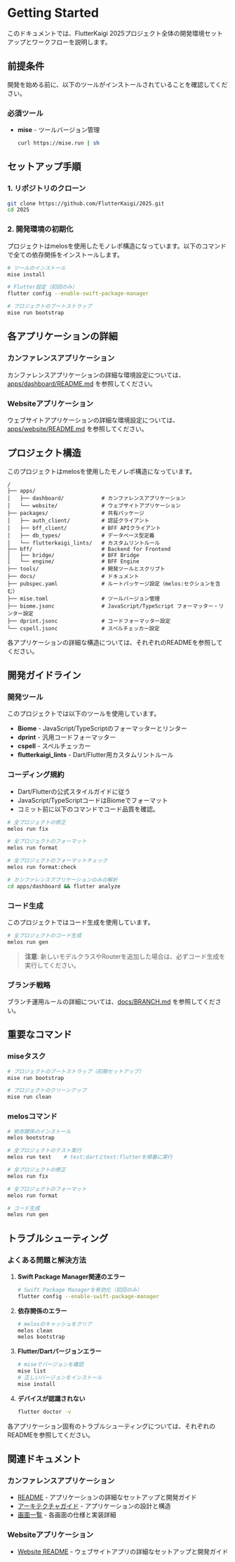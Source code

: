 # Getting Started

このドキュメントでは、FlutterKaigi 2025プロジェクト全体の開発環境セットアップとワークフローを説明します。

## 前提条件

開発を始める前に、以下のツールがインストールされていることを確認してください。

### 必須ツール

- **mise** - ツールバージョン管理
  ```bash
  curl https://mise.run | sh
  ```

## セットアップ手順

### 1. リポジトリのクローン

```bash
git clone https://github.com/FlutterKaigi/2025.git
cd 2025
```

### 2. 開発環境の初期化

プロジェクトはmelosを使用したモノレポ構造になっています。以下のコマンドで全ての依存関係をインストールします。

```bash
# ツールのインストール
mise install

# Flutter設定（初回のみ）
flutter config --enable-swift-package-manager

# プロジェクトのブートストラップ
mise run bootstrap
```

## 各アプリケーションの詳細

### カンファレンスアプリケーション

カンファレンスアプリケーションの詳細な環境設定については、[apps/dashboard/README.md](../apps/dashboard/README.md) を参照してください。

### Websiteアプリケーション

ウェブサイトアプリケーションの詳細な環境設定については、[apps/website/README.md](../apps/website/README.md) を参照してください。

## プロジェクト構造

このプロジェクトはmelosを使用したモノレポ構造になっています。

```
/
├── apps/
│   ├── dashboard/            # カンファレンスアプリケーション
│   └── website/              # ウェブサイトアプリケーション
├── packages/                 # 共有パッケージ
│   ├── auth_client/          # 認証クライアント
│   ├── bff_client/           # BFF APIクライアント
│   ├── db_types/             # データベース型定義
│   └── flutterkaigi_lints/   # カスタムリントルール
├── bff/                      # Backend for Frontend
│   ├── bridge/               # BFF Bridge
│   └── engine/               # BFF Engine
├── tools/                    # 開発ツールとスクリプト
├── docs/                     # ドキュメント
├── pubspec.yaml              # ルートパッケージ設定（melos:セクションを含む）
├── mise.toml                 # ツールバージョン管理
├── biome.jsonc               # JavaScript/TypeScript フォーマッター・リンター設定
├── dprint.jsonc              # コードフォーマッター設定
└── cspell.jsonc              # スペルチェッカー設定
```

各アプリケーションの詳細な構造については、それぞれのREADMEを参照してください。

## 開発ガイドライン

### 開発ツール

このプロジェクトでは以下のツールを使用しています。

- **Biome** - JavaScript/TypeScriptのフォーマッターとリンター
- **dprint** - 汎用コードフォーマッター
- **cspell** - スペルチェッカー
- **flutterkaigi_lints** - Dart/Flutter用カスタムリントルール

### コーディング規約

- Dart/Flutterの公式スタイルガイドに従う
- JavaScript/TypeScriptコードはBiomeでフォーマット
- コミット前に以下のコマンドでコード品質を確認。

```bash
# 全プロジェクトの修正
melos run fix

# 全プロジェクトのフォーマット
melos run format

# 全プロジェクトのフォーマットチェック
melos run format:check

# カンファレンスアプリケーションのみの解析
cd apps/dashboard && flutter analyze
```

### コード生成

このプロジェクトではコード生成を使用しています。

```bash
# 全プロジェクトのコード生成
melos run gen
```

> **注意**: 新しいモデルクラスやRouterを追加した場合は、必ずコード生成を実行してください。

### ブランチ戦略

ブランチ運用ルールの詳細については、[docs/BRANCH.md](./BRANCH.md) を参照してください。

## 重要なコマンド

### miseタスク

```bash
# プロジェクトのブートストラップ（初期セットアップ）
mise run bootstrap

# プロジェクトのクリーンアップ
mise run clean
```

### melosコマンド

```bash
# 依存関係のインストール
melos bootstrap

# 全プロジェクトのテスト実行
melos run test    # test:dartとtest:flutterを順番に実行

# 全プロジェクトの修正
melos run fix

# 全プロジェクトのフォーマット
melos run format

# コード生成
melos run gen
```

## トラブルシューティング

### よくある問題と解決方法

1. **Swift Package Manager関連のエラー**
   ```bash
   # Swift Package Managerを有効化（初回のみ）
   flutter config --enable-swift-package-manager
   ```

2. **依存関係のエラー**
   ```bash
   # melosのキャッシュをクリア
   melos clean
   melos bootstrap
   ```

3. **Flutter/Dartバージョンエラー**
   ```bash
   # miseでバージョンを確認
   mise list
   # 正しいバージョンをインストール
   mise install
   ```

4. **デバイスが認識されない**
   ```bash
   flutter doctor -v
   ```

各アプリケーション固有のトラブルシューティングについては、それぞれのREADMEを参照してください。

## 関連ドキュメント

### カンファレンスアプリケーション

- [README](../apps/dashboard/README.md) - アプリケーションの詳細なセットアップと開発ガイド
- [アーキテクチャガイド](./dashboard/ARCHITECTURE.md) - アプリケーションの設計と構造
- [画面一覧](./dashboard/SCREENS.md) - 各画面の仕様と実装詳細

### Websiteアプリケーション

- [Website README](../apps/website/README.md) - ウェブサイトアプリの詳細なセットアップと開発ガイド
